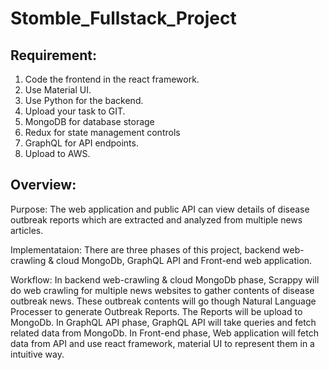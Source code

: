 # Stomble_Fullstack_Project


## Requirement:
1. Code the frontend in the react framework.
2. Use Material UI.
3. Use Python for the backend.
4. Upload your task to GIT. 
5. MongoDB for database storage
6. Redux for state management controls
7. GraphQL for API endpoints.
8. Upload to AWS.


## Overview:
Purpose: The web application and public API can view details of disease outbreak reports which are extracted and analyzed from multiple news articles.

Implementataion: There are three phases of this project, backend web-crawling & cloud MongoDb, GraphQL API and Front-end web application.

Workflow: In backend web-crawling & cloud MongoDb phase, Scrappy will do web crawling for multiple news websites to gather contents of disease outbreak news. These outbreak contents will go though Natural Language Processer to generate Outbreak Reports. The Reports will be upload to MongoDb. In GraphQL API phase, GraphQL API will take queries and fetch related data from MongoDb. In Front-end phase, Web application will fetch data from API and use react framework, material UI to represent them in a intuitive way.
